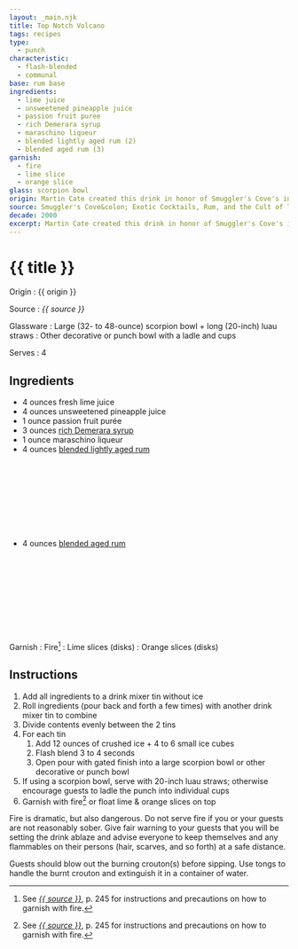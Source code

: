 ```yaml
---
layout: _main.njk
title: Top Notch Volcano
tags: recipes
type:
  - punch
characteristic:
  - flash-blended
  - communal
base: rum base
ingredients:
  - lime juice
  - unsweetened pineapple juice
  - passion fruit puree
  - rich Demerara syrup
  - maraschino liqueur
  - blended lightly aged rum (2)
  - blended aged rum (3)
garnish:
  - fire
  - lime slice
  - orange slice
glass: scorpion bowl
origin: Martin Cate created this drink in honor of Smuggler's Cove's interior designer, Ignacio "Notch" Gonzalez.
source: Smuggler's Cove&colon; Exotic Cocktails, Rum, and the Cult of Tiki
decade: 2000
excerpt: Martin Cate created this drink in honor of Smuggler's Cove's interior designer, Ignacio "Notch" Gonzalez.
---
```

<!-- markdownlint-disable MD025 -->
# {{ title }}
<!-- markdownlint-disable MD025 -->

Origin
  : {{ origin }}

Source
  : <cite>{{ source }}</cite>

Glassware
  : Large (32- to 48-ounce) scorpion bowl + long (20-inch) luau straws
  : Other decorative or punch bowl with a ladle and cups

Serves
  : 4

## Ingredients

* 4 ounces fresh lime juice
* 4 ounces unsweetened pineapple juice
* 1 ounce passion fruit purée
* 3 ounces [rich Demerara syrup](/mixes/2-1-simple-syrup)
* 1 ounce maraschino liqueur
* 4 ounces [blended lightly aged rum](/rums/04-rum-blended-lightly-aged/)<icon-l space="1em" class="bigger" label="(2)"><span class="with-icon"><svg class="icon"><use href="/assets/images/icons/circle-2.svg#circle-2"></use></svg></span></icon-l>
* 4 ounces [blended aged rum](/rums/05-rum-blended-aged/)<icon-l space="1em" class="bigger" label="(3)"><span class="with-icon"><svg class="icon"><use href="/assets/images/icons/circle-3.svg#circle-3"></use></svg></span></icon-l>

Garnish
  : Fire[^1]
  : Lime slices (disks)
  : Orange slices (disks)

## Instructions

1. Add all ingredients to a drink mixer tin without ice
2. Roll ingredients (pour back and forth a few times) with another drink mixer tin to combine
3. Divide contents evenly between the 2 tins
4. For each tin
   1. Add 12 ounces of crushed ice + 4 to 6 small ice cubes
   2. Flash blend 3 to 4 seconds
   3. Open pour with gated finish into a large scorpion bowl or other decorative or punch bowl
5. If using a scorpion bowl, serve with 20-inch luau straws; otherwise encourage guests to ladle the punch into individual cups
6. Garnish with fire[^1] or float lime & orange slices on top

[^1]: See <cite><a href="https://www.smugglerscovesf.com/store/smugglers-cove-exotic-cocktails-rum-and-the-cult-of-tiki-signed" rel="external noopener" target="_blank">{{ source }}</a></cite>, p. 245 for instructions and precautions on how to garnish with fire.

<tiki-callout type="danger">

  Fire is dramatic, but also dangerous. Do not serve fire if you or your guests are not reasonably sober. Give fair warning to your guests that you will be setting the drink ablaze and advise everyone to keep themselves and any flammables on their persons (hair, scarves, and so forth) at a safe distance.

  Guests should blow out the burning crouton(s) before sipping. Use tongs to handle the burnt crouton and extinguish it in a container of water.

</tiki-callout>
